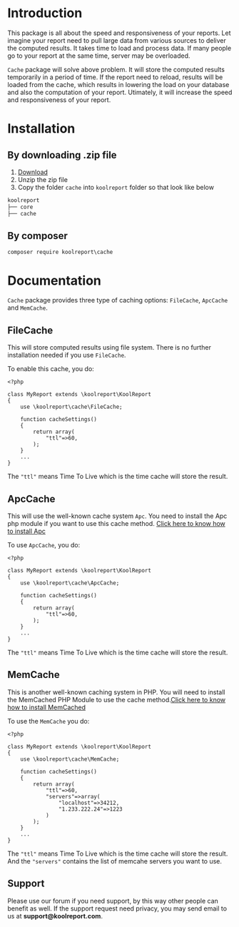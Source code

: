 # Introduction

This package is all about the speed and responsiveness of your reports.
Let imagine your report need to pull large data from various sources to deliver the computed results. It takes time to load and process data. If many people
go to your report at the same time, server may be overloaded.

`Cache` package will solve above problem. It will store the computed results temporarily in a period of time. If the report need to reload, results will be loaded from the cache, which results in lowering the load on your database and also the computation of your report. Utimately, it will increase the speed and responsiveness of your report.

# Installation

## By downloading .zip file

1. [Download](https://www.koolreport.com/packages/cache)
2. Unzip the zip file
3. Copy the folder `cache` into `koolreport` folder so that look like below

```bash
koolreport
├── core
├── cache
```

## By composer

```
composer require koolreport\cache
```

# Documentation

`Cache` package provides three type of caching options: `FileCache`, `ApcCache` and `MemCache`.

## FileCache

This will store computed results using file system. There is no further installation needed if you use `FileCache`.

To enable this cache, you do:

```
<?php

class MyReport extends \koolreport\KoolReport
{
    use \koolreport\cache\FileCache;

    function cacheSettings()
    {
        return array(
            "ttl"=>60,
        );
    }
    ...
}
```

The `"ttl"` means Time To Live which is the time cache will store the result.

## ApcCache

This will use the well-known cache system `Apc`. You need to install the Apc php module if you want to use this cache method. [Click here to know how to install Apc](http://php.net/manual/en/book.apc.php)

To use `ApcCache`, you do:

```
<?php

class MyReport extends \koolreport\KoolReport
{
    use \koolreport\cache\ApcCache;

    function cacheSettings()
    {
        return array(
            "ttl"=>60,
        );
    }
    ...
}
```

The `"ttl"` means Time To Live which is the time cache will store the result.

## MemCache

This is another well-known caching system in PHP. You will need to install the MemCached PHP Module to use the cache method.[Click here to know how to install MemCached](http://php.net/manual/en/book.memcached.php)

To use the `MemCache` you do:

```
<?php

class MyReport extends \koolreport\KoolReport
{
    use \koolreport\cache\MemCache;

    function cacheSettings()
    {
        return array(
            "ttl"=>60,
            "servers"=>array(
                "localhost"=>34212,
                "1.233.222.24"=>1223
            )
        );
    }
    ...
}
```

The `"ttl"` means Time To Live which is the time cache will store the result. And the `"servers"` contains the list of memcahe servers you want to use.


## Support

Please use our forum if you need support, by this way other people can benefit as well. If the support request need privacy, you may send email to us at __support@koolreport.com__.